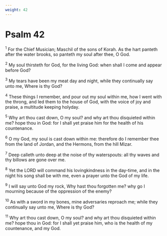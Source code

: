 ```yaml
---
weight: 42
---
```


# Psalm 42

<sup>1</sup> For the Chief Musician; Maschil of the sons of Korah. As the hart panteth after the water brooks, so panteth my soul after thee, O God. 

<sup>2</sup> My soul thirsteth for God, for the living God: when shall I come and appear before God? 

<sup>3</sup> My tears have been my meat day and night, while they continually say unto me, Where is thy God? 

<sup>4</sup> These things I remember, and pour out my soul within me, how I went with the throng, and led them to the house of God, with the voice of joy and praise, a multitude keeping holyday. 

<sup>5</sup> Why art thou cast down, O my soul? and why art thou disquieted within me? hope thou in God: for I shall yet praise him for the health of his countenance. 

<sup>6</sup> O my God, my soul is cast down within me: therefore do I remember thee from the land of Jordan, and the Hermons, from the hill Mizar. 

<sup>7</sup> Deep calleth unto deep at the noise of thy waterspouts: all thy waves and thy billows are gone over me. 

<sup>8</sup> Yet the LORD will command his lovingkindness in the day-time, and in the night his song shall be with me, even a prayer unto the God of my life. 

<sup>9</sup> I will say unto God my rock, Why hast thou forgotten me? why go I mourning because of the oppression of the enemy? 

<sup>10</sup> As with a sword in my bones, mine adversaries reproach me; while they continually say unto me, Where is thy God? 

<sup>11</sup> Why art thou cast down, O my soul? and why art thou disquieted within me? hope thou in God: for I shall yet praise him, who is the health of my countenance, and my God. 


